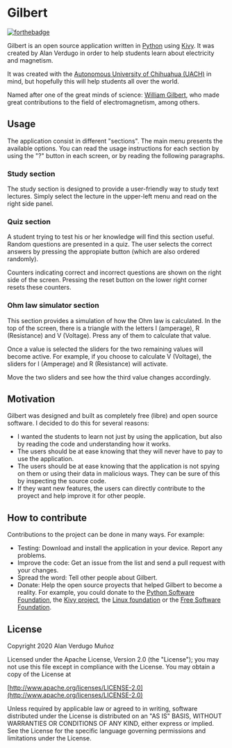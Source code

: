 # Gilbert

[![forthebadge](https://forthebadge.com/images/badges/made-with-python.svg)](https://forthebadge.com)

Gilbert is an open source application written in [Python](https://www.python.org/) using [Kivy](https://kivy.org/#home). It was created by Alan Verdugo in order to help students learn about electricity and magnetism.

It was created with the [Autonomous University of Chihuahua (UACH)](https://uach.mx/) in mind, but hopefully this will help students all over the world.

Named after one of the great minds of science: [William Gilbert](https://en.wikipedia.org/wiki/William_Gilbert_(physician)), who made great contributions to the field of electromagnetism, among others.

## Usage
The application consist in different "sections". The main menu presents the available options. You can read the usage instructions for each section by using the "?" button in each screen, or by reading the following paragraphs.

### Study section
The study section is designed to provide a user-friendly way to study text lectures. Simply select the lecture in the upper-left menu and read on the right side panel.

### Quiz section
A student trying to test his or her knowledge will find this section useful. Random questions are presented in a quiz. The user selects the correct answers by pressing the appropiate button (which are also ordered randomly).

Counters indicating correct and incorrect questions are shown on the right side of the screen. Pressing the reset button on the lower right corner resets these counters.

### Ohm law simulator section
This section provides a simulation of how the Ohm law is calculated.
In the top of the screen, there is a triangle with the letters I (amperage), R (Resistance) and V (Voltage). Press any of them to calculate that value.

Once a value is selected the sliders for the two remaining values will become active. For example, if you choose to calculate V (Voltage), the sliders for I (Amperage) and R (Resistance) will activate.

Move the two sliders and see how the third value changes accordingly.

## Motivation

Gilbert was designed and built as completely free (libre) and open source software. I decided to do this for several reasons:

* I wanted the students to learn not just by using the application, but also by reading the code and understanding how it works.
* The users should be at ease knowing that they will never have to pay to use the application.
* The users should be at ease knowing that the application is not spying on them or using their data in malicious ways. They can be sure of this by inspecting the source code.
* If they want new features, the users can directly contribute to the proyect and help improve it for other people.

## How to contribute

Contributions to the project can be done in many ways. For example:

* Testing: Download and install the application in your device. Report any problems.
* Improve the code: Get an issue from the list and send a pull request with your changes.
* Spread the word: Tell other people about Gilbert.
* Donate: Help the open source proyects that helped Gilbert to become a reality. For example, you could donate to the [Python Software Foundation](https://www.python.org/psf/donations/), the [Kivy project](https://opencollective.com/kivy), the [Linux foundation](https://www.linuxfoundation.org/about/donate/) or the [Free Software Foundation](https://my.fsf.org/donate).

## License
Copyright 2020 Alan Verdugo Muñoz

Licensed under the Apache License, Version 2.0 (the "License");
you may not use this file except in compliance with the License.
You may obtain a copy of the License at

[http://www.apache.org/licenses/LICENSE-2.0](http://www.apache.org/licenses/LICENSE-2.0)

Unless required by applicable law or agreed to in writing, software
distributed under the License is distributed on an "AS IS" BASIS,
WITHOUT WARRANTIES OR CONDITIONS OF ANY KIND, either express or implied.
See the License for the specific language governing permissions and
limitations under the License.